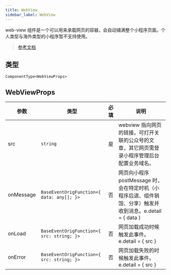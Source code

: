```yaml
---
title: WebView
sidebar_label: WebView
---
```


web-view 组件是一个可以用来承载网页的容器，会自动铺满整个小程序页面。个人类型与海外类型的小程序暂不支持使用。

> [参考文档](https://developers.weixin.qq.com/miniprogram/dev/component/web-view.html)

## 类型

```tsx
ComponentType<WebViewProps>
```

## WebViewProps

| 参数 | 类型 | 必填 | 说明 |
| --- | --- | :---: | --- |
| src | `string` | 是 | webview 指向网页的链接。可打开关联的公众号的文章，其它网页需登录小程序管理后台配置业务域名。 |
| onMessage | `BaseEventOrigFunction<{ data: any[]; }>` | 否 | 网页向小程序 postMessage 时，会在特定时机（小程序后退、组件销毁、分享）触发并收到消息。e.detail = { data } |
| onLoad | `BaseEventOrigFunction<{ src: string; }>` | 否 | 网页加载成功时候触发此事件。e.detail = { src } |
| onError | `BaseEventOrigFunction<{ src: string; }>` | 否 | 网页加载失败的时候触发此事件。e.detail = { src } |
